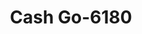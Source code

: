 ---
f_zip-code: 98632
f_state-code: WA
title: Cash Go-6180
f_phone: 360-414-8840
f_city-only: Longview
f_address: 1059 14th Ave Longview
f_location-unique-id: '6180'
slug: cash-go-6180
updated-on: '2024-05-30T13:46:58.046Z'
created-on: '2024-05-30T13:36:59.803Z'
published-on: '2024-05-30T13:54:32.469Z'
f_city-state: cms/city/longview-wa.md
f_company: cms/company/cash-go.md
f_state: cms/state/washington.md
layout: '[payday-loan].html'
tags: payday-loan
---